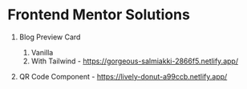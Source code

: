 # Frontend Mentor Solutions

1. Blog Preview Card
   1. Vanilla
   2. With Tailwind - https://gorgeous-salmiakki-2866f5.netlify.app/

2. QR Code Component - https://lively-donut-a99ccb.netlify.app/